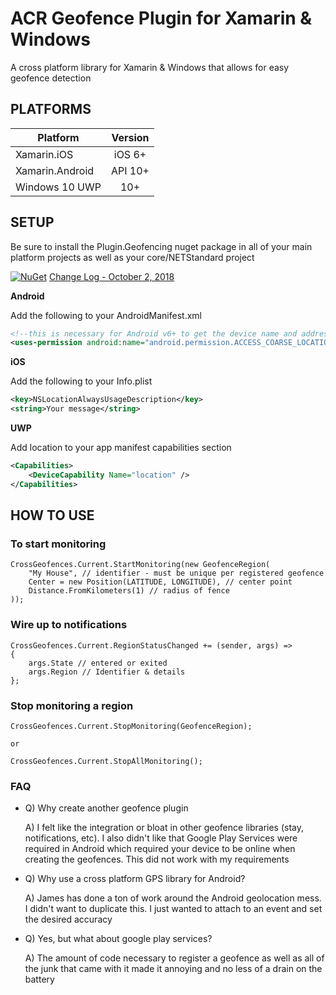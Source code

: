 # ACR Geofence Plugin for Xamarin & Windows

A cross platform library for Xamarin & Windows that allows for easy geofence detection

## PLATFORMS

|Platform|Version|
| ------------------- |:------------------: |
|Xamarin.iOS|iOS 6+|
|Xamarin.Android|API 10+|
|Windows 10 UWP|10+|

## SETUP

Be sure to install the Plugin.Geofencing nuget package in all of your main platform projects as well as your core/NETStandard project

[![NuGet](https://img.shields.io/nuget/v/Plugin.Geofencing.svg?maxAge=2592000)](https://www.nuget.org/packages/Plugin.Geofencing/)
[Change Log - October 2, 2018](changelog.md)

**Android**

Add the following to your AndroidManifest.xml

```xml
<!--this is necessary for Android v6+ to get the device name and address-->
<uses-permission android:name="android.permission.ACCESS_COARSE_LOCATION" />
```

**iOS**

Add the following to your Info.plist

```xml
<key>NSLocationAlwaysUsageDescription</key>
<string>Your message</string>
```

**UWP**

Add location to your app manifest capabilities section

```xml
<Capabilities>
    <DeviceCapability Name="location" />
</Capabilities>
```

## HOW TO USE

### To start monitoring

    CrossGeofences.Current.StartMonitoring(new GeofenceRegion( 
        "My House", // identifier - must be unique per registered geofence
        Center = new Position(LATITUDE, LONGITUDE), // center point    
        Distance.FromKilometers(1) // radius of fence
    ));

### Wire up to notifications

    CrossGeofences.Current.RegionStatusChanged += (sender, args) => 
    {
        args.State // entered or exited
        args.Region // Identifier & details
    };

### Stop monitoring a region
    
    CrossGeofences.Current.StopMonitoring(GeofenceRegion);

    or

    CrossGeofences.Current.StopAllMonitoring();


### FAQ

* Q) Why create another geofence plugin

  A) I felt like the integration or bloat in other geofence libraries (stay, notifications, etc). I also didn't like that Google Play Services were required in Android which required your device to be online when creating the geofences.  This did not work with my requirements

* Q) Why use a cross platform GPS library for Android?
  
  A) James has done a ton of work around the Android geolocation mess.  I didn't want to duplicate this.  I just wanted to attach to an event and set the desired accuracy

* Q) Yes, but what about google play services?

  A) The amount of code necessary to register a geofence as well as all of the junk that came with it made it annoying and no less of a drain on the battery


